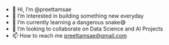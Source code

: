 - 👋 Hi, I’m @preettamsae
- 👀 I’m interested in building something new everyday
- 🌱 I’m currently learning a dangerous snake😅
- 💞️ I’m looking to collaborate on Data Science and AI Projects
- 📫 How to reach me preettamsae@gmail.com
<!---
preethamsae/preethamsae is a ✨ special ✨ repository because its `README.md` (this file) appears on your GitHub profile.
You can click the Preview link to take a look at your changes.
--->
